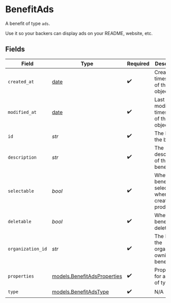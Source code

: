 # BenefitAds

A benefit of type `ads`.

Use it so your backers can display ads on your README, website, etc.


## Fields

| Field                                                                | Type                                                                 | Required                                                             | Description                                                          |
| -------------------------------------------------------------------- | -------------------------------------------------------------------- | -------------------------------------------------------------------- | -------------------------------------------------------------------- |
| `created_at`                                                         | [date](https://docs.python.org/3/library/datetime.html#date-objects) | :heavy_check_mark:                                                   | Creation timestamp of the object.                                    |
| `modified_at`                                                        | [date](https://docs.python.org/3/library/datetime.html#date-objects) | :heavy_check_mark:                                                   | Last modification timestamp of the object.                           |
| `id`                                                                 | *str*                                                                | :heavy_check_mark:                                                   | The ID of the benefit.                                               |
| `description`                                                        | *str*                                                                | :heavy_check_mark:                                                   | The description of the benefit.                                      |
| `selectable`                                                         | *bool*                                                               | :heavy_check_mark:                                                   | Whether the benefit is selectable when creating a product.           |
| `deletable`                                                          | *bool*                                                               | :heavy_check_mark:                                                   | Whether the benefit is deletable.                                    |
| `organization_id`                                                    | *str*                                                                | :heavy_check_mark:                                                   | The ID of the organization owning the benefit.                       |
| `properties`                                                         | [models.BenefitAdsProperties](../models/benefitadsproperties.md)     | :heavy_check_mark:                                                   | Properties for a benefit of type `ads`.                              |
| `type`                                                               | [models.BenefitAdsType](../models/benefitadstype.md)                 | :heavy_check_mark:                                                   | N/A                                                                  |